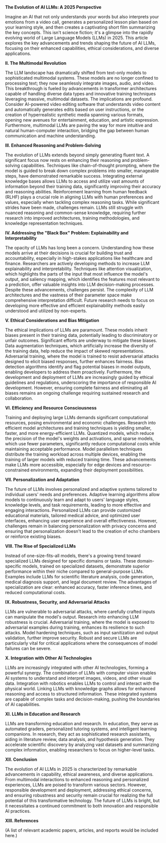 **The Evolution of AI LLMs: A 2025 Perspective**

Imagine an AI that not only understands your words but also interprets your emotions from a video call, generates a personalized lesson plan based on your learning style, and then creates a captivating short film summarizing the key concepts. This isn't science fiction; it's a glimpse into the rapidly evolving world of Large Language Models (LLMs) in 2025. This article explores the key advancements and trends shaping the future of AI LLMs, focusing on their enhanced capabilities, ethical considerations, and diverse applications.

**II. The Multimodal Revolution**

The LLM landscape has dramatically shifted from text-only models to sophisticated multimodal systems. These models are no longer confined to processing text; they now seamlessly integrate images, audio, and video. This breakthrough is fueled by advancements in transformer architectures capable of handling diverse data types and innovative training techniques leveraging massive, multimodal datasets. The implications are profound. Consider AI-powered video editing software that understands video content and automatically generates edits based on user instructions, or the creation of hyperrealistic synthetic media spanning various formats, opening new avenues for entertainment, education, and artistic expression.  Furthermore, multimodal LLMs are paving the way for more intuitive and natural human-computer interaction, bridging the gap between human communication and machine understanding.

**III. Enhanced Reasoning and Problem-Solving**

The evolution of LLMs extends beyond simply generating fluent text. A significant focus now rests on enhancing their reasoning and problem-solving capabilities. Techniques like chain-of-thought prompting, where the model is guided to break down complex problems into smaller, manageable steps, have demonstrated remarkable success. Integrating external knowledge bases allows LLMs to access and utilize vast amounts of information beyond their training data, significantly improving their accuracy and reasoning abilities. Reinforcement learning from human feedback (RLHF) plays a crucial role in aligning LLMs with human preferences and values, especially when tackling complex reasoning tasks. While significant strides have been made, challenges remain. LLMs still struggle with nuanced reasoning and common-sense knowledge, requiring further research into improved architectures, training methodologies, and knowledge representation techniques.


**IV. Addressing the "Black Box" Problem: Explainability and Interpretability**

The opacity of LLMs has long been a concern. Understanding how these models arrive at their decisions is crucial for building trust and accountability, especially in high-stakes applications like healthcare and finance. Researchers are actively developing methods to increase LLM explainability and interpretability. Techniques like attention visualization, which highlights the parts of the input that most influence the model's output, and saliency mapping, which identifies the features most relevant to a prediction, offer valuable insights into LLM decision-making processes. Despite these advancements, challenges persist. The complexity of LLM architectures and the vastness of their parameter space make comprehensive interpretation difficult. Future research needs to focus on developing more effective and efficient explainability methods easily understood and utilized by non-experts.


**V. Ethical Considerations and Bias Mitigation**

The ethical implications of LLMs are paramount. These models inherit biases present in their training data, potentially leading to discriminatory or unfair outcomes. Significant efforts are underway to mitigate these biases. Data augmentation techniques, which artificially increase the diversity of the training data, help reduce the impact of skewed representations. Adversarial training, where the model is trained to resist adversarial attacks designed to elicit biased responses, further enhances fairness. Bias detection algorithms identify and flag potential biases in model outputs, enabling developers to address them proactively. Furthermore, the development and deployment of LLMs are increasingly guided by ethical guidelines and regulations, underscoring the importance of responsible AI development. However, ensuring complete fairness and eliminating all biases remains an ongoing challenge requiring sustained research and collaboration.

**VI. Efficiency and Resource Consciousness**

Training and deploying large LLMs demands significant computational resources, posing environmental and economic challenges. Research into efficient model architectures and training techniques is yielding smaller, faster, and more energy-efficient LLMs. Quantized models, which reduce the precision of the model's weights and activations, and sparse models, which use fewer parameters, significantly reduce computational costs while maintaining acceptable performance. Model parallelism techniques distribute the training workload across multiple devices, enabling the training of larger models with reduced training time. These advancements make LLMs more accessible, especially for edge devices and resource-constrained environments, expanding their deployment possibilities.


**VII. Personalization and Adaptation**

The future of LLMs involves personalized and adaptive systems tailored to individual users' needs and preferences. Adaptive learning algorithms allow models to continuously learn and adapt to users' language styles, knowledge levels, and task requirements, leading to more effective and engaging interactions. Personalized LLMs can provide customized educational materials, tailored medical advice, and optimized user interfaces, enhancing user experience and overall effectiveness. However, challenges remain in balancing personalization with privacy concerns and ensuring that personalization doesn't lead to the creation of echo chambers or reinforce existing biases.


**VIII. The Rise of Specialized LLMs**

Instead of one-size-fits-all models, there's a growing trend toward specialized LLMs designed for specific domains or tasks. These domain-specific models, trained on specialized datasets, demonstrate superior performance within their niche compared to general-purpose LLMs. Examples include LLMs for scientific literature analysis, code generation, medical diagnosis support, and legal document review. The advantages of specialization are clear: enhanced accuracy, faster inference times, and reduced computational costs.


**IX. Robustness, Security, and Adversarial Attacks**

LLMs are vulnerable to adversarial attacks, where carefully crafted inputs can manipulate the model's output. Research into enhancing LLM robustness is crucial. Adversarial training, where the model is exposed to adversarial examples during training, enhances its resilience to such attacks. Model hardening techniques, such as input sanitization and output validation, further improve security. Robust and secure LLMs are particularly vital for critical applications where the consequences of model failures can be severe.


**X. Integration with Other AI Technologies**

LLMs are increasingly integrated with other AI technologies, forming a powerful synergy. The combination of LLMs with computer vision enables AI systems to understand and interpret images, videos, and other visual data. Integration with robotics enables LLMs to control and interact with the physical world. Linking LLMs with knowledge graphs allows for enhanced reasoning and access to structured information. These integrated systems are capable of complex tasks and decision-making, pushing the boundaries of AI capabilities.


**XI. LLMs in Education and Research**

LLMs are transforming education and research. In education, they serve as automated graders, personalized tutoring systems, and intelligent learning companions. In research, they act as sophisticated research assistants, aiding in literature review, data analysis, and hypothesis generation. They accelerate scientific discovery by analyzing vast datasets and summarizing complex information, enabling researchers to focus on higher-level tasks.


**XII. Conclusion**

The evolution of AI LLMs in 2025 is characterized by remarkable advancements in capability, ethical awareness, and diverse applications. From multimodal interactions to enhanced reasoning and personalized experiences, LLMs are poised to transform various sectors. However, responsible development and deployment, addressing ethical concerns, and ensuring robustness and security remain crucial for realizing the full potential of this transformative technology. The future of LLMs is bright, but it necessitates a continued commitment to both innovation and responsible AI practices.


**XIII. References**

(A list of relevant academic papers, articles, and reports would be included here.)